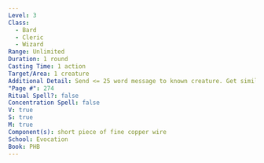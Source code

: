 ```yaml
---
Level: 3
Class:
  - Bard
  - Cleric
  - Wizard
Range: Unlimited
Duration: 1 round
Casting Time: 1 action
Target/Area: 1 creature
Additional Detail: Send <= 25 word message to known creature. Get similar reply.
"Page #": 274
Ritual Spell?: false
Concentration Spell: false
V: true
S: true
M: true
Component(s): short piece of fine copper wire
School: Evocation
Book: PHB
---
```

